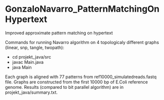 # GonzaloNavarro_PatternMatchingOnHypertext
Improved approximate pattern matching on hypertext

Commands for running Navarro algorithm on 4 topologicaly different graphs (linear, snp, tangle, twopath):

- cd projekt_java/src
- javac Main.java
- java Main	


Each graph is aligned with 77 patterns from ref10000_simulatedreads.fastq file.
Graphs are constructed from the first 10000 bp of E.Coli reference genome.
Results (compared to bit parallel algorithm) are in projekt_java/summary.txt.
